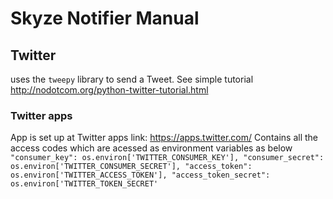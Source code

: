 # Skyze Notifier Manual

## Twitter
uses the `tweepy` library to send a Tweet.
See simple tutorial
      http://nodotcom.org/python-twitter-tutorial.html

### Twitter apps
App is set up at Twitter apps link: https://apps.twitter.com/
Contains all the access codes which are acessed as environment variables as below
    `"consumer_key": os.environ['TWITTER_CONSUMER_KEY'],
    "consumer_secret": os.environ['TWITTER_CONSUMER_SECRET'],
    "access_token": os.environ['TWITTER_ACCESS_TOKEN'],
    "access_token_secret": os.environ['TWITTER_TOKEN_SECRET'`
